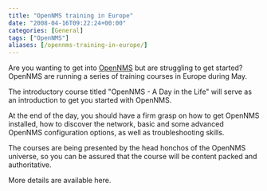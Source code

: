 ```yaml
---
title: "OpenNMS training in Europe"
date: "2008-04-16T09:22:24+00:00"
categories: [General]
tags: ["OpenNMS"]
aliases: [/opennms-training-in-europe/]
---
```


Are you wanting to get into [OpenNMS](https://www.opennms.org/) but are struggling to get started? OpenNMS are running a series of training courses in Europe during May.

The introductory course titled  "OpenNMS - A Day in the Life" will serve as an introduction to get you started with OpenNMS.

At the end of the day, you should have a firm grasp on how to get OpenNMS installed, how to discover the network, basic and some advanced OpenNMS configuration options, as well as troubleshooting skills.

The courses are being presented by the head honchos of the OpenNMS universe, so you can be assured that the course will be content packed and authoritative.

More details are available here.
